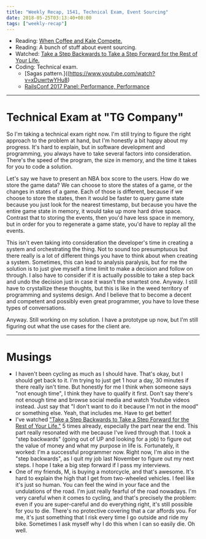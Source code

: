 ```yaml
---
title: "Weekly Recap, 1541, Technical Exam, Event Sourcing"
date: 2018-05-25T03:13:40+08:00
tags: ["weekly-recap"]
---
```


- Reading: [When Coffee and Kale Compete.](http://www.whencoffeeandkalecompete.com/)
- Reading: A bunch of stuff about event sourcing.
- Watched: [Take a Step Backwards to Take a Step Forward for the Rest of Your Life.](https://www.youtube.com/watch?v=WkJtsjv9ICc)
- Coding: Technical exam.
  - [Sagas pattern.]((https://www.youtube.com/watch?v=xDuwrtwYHu8)
  - [RailsConf 2017 Panel: Performance, Performance](https://www.youtube.com/watch?v=SMxlblLe_Io)

---

# Technical Exam at "TG Company"

So I'm taking a technical exam right now. I'm still trying to figure the right approach to the problem at hand, but I'm honestly a bit happy about my progress. It's hard to explain, but in software development and programming, you always have to take several factors into consideration. There's the speed of the program, the size in memory, and the time it takes for you to code a solution.

Let's say we have to present an NBA box score to the users. How do we store the game data? We can choose to store the states of a game, or the changes in states of a game. Each of those is different, because if we choose to store the states, then it would be faster to query game state because you just look for the nearest timestamp, but because you have the entire game state in memory, it would take up more hard drive space. Contrast that to storing the events, then you'd have less space in memory, but in order for you to regenerate a game state, you'd have to replay all the events.

This isn't even taking into consideration the developer's time in creating a system and orchestrating the thing. Not to sound too presumptuous but there really is a lot of different things you have to think about when creating a system. Sometimes, this can lead to analysis paralysis, but for me the solution is to just give myself a time limit to make a decision and follow on through. I also have to consider if it is actually possible to take a step back and undo the decision just in case it wasn't the smartest one. Anyway. I still have to crystallize these thoughts, but this is like in the weed territory of programming and systems design. And I believe that to become a decent and competent and possibly even great programmer, you have to love these types of conversations.

Anyway. Still working on my solution. I have a prototype up now, but I'm still figuring out what the use cases for the client are.

---

# Musings

- I haven't been cycling as much as I should have. That's okay, but I should get back to it. I'm trying to just get 1 hour a day, 30 minutes if there really isn't time. But honestly for me I think when someone says "not enough time", I think they have to qualify it first. Don't say there's not enough time and browse social media and watch Youtube videos instead. Just say that "I don't want to do it because I'm not in the mood" or something else. Yeah, that includes me. Have to get better!
- I've watched ["Take a Step Backwards to Take a Step Forward for the Rest of Your Life."](https://www.youtube.com/watch?v=WkJtsjv9ICc) 5 times already, especially the part near the end. This part really resonated with me because I've lived through that. I took a "step backwards" (going out of UP and looking for a job) to figure out the value of money and what my purpose in life is. Fortunately, it worked: I'm a successful programmer now. Right now, I'm also in the "step backwards", as I quit my job last November to figure out my next steps. I hope I take a big step forward if I pass my interviews.
- One of my friends, M, is buying a motorcycle, and that's awesome. It's hard to explain the high that I get from two-wheeled vehicles. I feel like it's just so human. You can feel the wind in your face and the undulations of the road. I'm just really fearful of the road nowadays. I'm very careful when it comes to cycling, and that's precisely the problem: even if you are super-careful and do everything right, it's still possible for you to die. There's no protective covering that a car affords you. For me, it's just something that I risk every time I go outside and ride my bike. Sometimes I ask myself why I do this when I can so easily die. Oh well.
